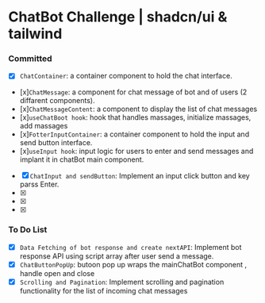 # ChatBot Challenge | shadcn/ui & tailwind

### Committed

- [x] `ChatContainer`: a container component to hold the chat interface.
- [x]`ChatMessage`: a component for chat message of bot and of users (2 diffarent components).
- [x]`ChatMessageContent`: a component to display the list of chat messages
- [x]`useChatBoot hook`: hook that handles massages, initialize massages, add massages
- [x]`FotterInputContainer`: a container component to hold the input and send button interface.
- [x]`useInput hook`: input logic for users to enter and send messages and implant it in chatBot main component.
- [x] `ChatInput and sendButton`: Implement an input click button and key parss Enter.
- [x]
- [x]
- [x]

### To Do List

- [x] `Data Fetching of bot response and create nextAPI`: Implement bot response API using script array after user send a message.
- [x] `ChatButtonPopUp`: butoon pop up wraps the mainChatBot component , handle open and close
- [x] `Scrolling and Pagination`: Implement scrolling and pagination functionality for the list of incoming chat messages
